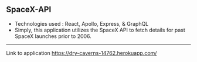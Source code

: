 ## SpaceX-API

- Technologies used : React, Apollo, Express, & GraphQL
- Simply, this application utilizes the SpaceX API to fetch details for past SpaceX launches prior to 2006.  

---

Link to application https://dry-caverns-14762.herokuapp.com/
